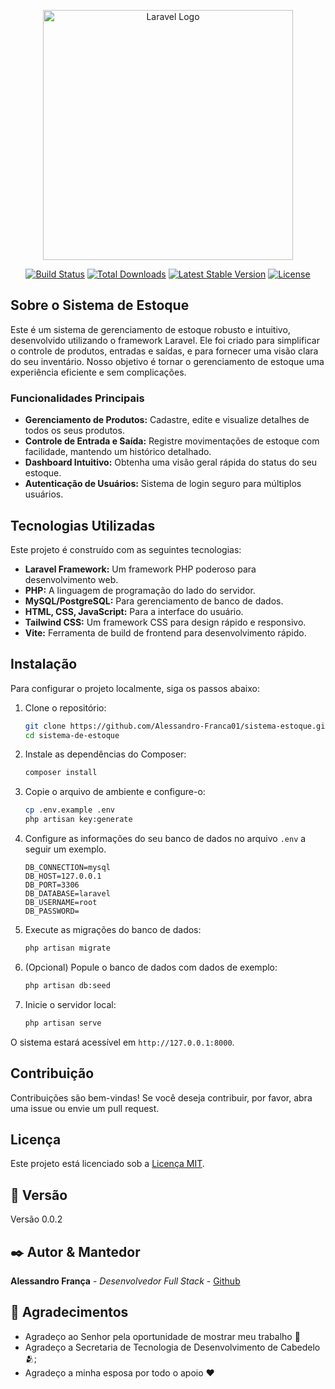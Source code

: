 <p align="center"><a href="https://laravel.com" target="_blank"><img src="https://raw.githubusercontent.com/laravel/art/master/logo-lockup/5%20SVG/2%20CMYK/1%20Full%20Color/laravel-logolockup-cmyk-red.svg" width="400" alt="Laravel Logo"></a></p>

<p align="center">
<a href="https://github.com/laravel/framework/actions"><img src="https://github.com/laravel/framework/workflows/tests/badge.svg" alt="Build Status"></a>
<a href="https://packagist.org/packages/laravel/framework"><img src="https://img.shields.io/packagist/dt/laravel/framework" alt="Total Downloads"></a>
<a href="https://packagist.org/packages/laravel/framework"><img src="https://img.shields.io/packagist/v/laravel/framework" alt="Latest Stable Version"></a>
<a href="https://packagist.org/packages/laravel/framework"><img src="https://img.shields.io/packagist/l/laravel/framework" alt="License"></a>
</p>

## Sobre o Sistema de Estoque

Este é um sistema de gerenciamento de estoque robusto e intuitivo, desenvolvido utilizando o framework Laravel. Ele foi criado para simplificar o controle de produtos, entradas e saídas, e para fornecer uma visão clara do seu inventário. Nosso objetivo é tornar o gerenciamento de estoque uma experiência eficiente e sem complicações.

### Funcionalidades Principais

- **Gerenciamento de Produtos:** Cadastre, edite e visualize detalhes de todos os seus produtos.
- **Controle de Entrada e Saída:** Registre movimentações de estoque com facilidade, mantendo um histórico detalhado.
- **Dashboard Intuitivo:** Obtenha uma visão geral rápida do status do seu estoque.
- **Autenticação de Usuários:** Sistema de login seguro para múltiplos usuários.

## Tecnologias Utilizadas

Este projeto é construído com as seguintes tecnologias:

- **Laravel Framework:** Um framework PHP poderoso para desenvolvimento web.
- **PHP:** A linguagem de programação do lado do servidor.
- **MySQL/PostgreSQL:** Para gerenciamento de banco de dados.
- **HTML, CSS, JavaScript:** Para a interface do usuário.
- **Tailwind CSS:** Um framework CSS para design rápido e responsivo.
- **Vite:** Ferramenta de build de frontend para desenvolvimento rápido.

## Instalação

Para configurar o projeto localmente, siga os passos abaixo:

1. Clone o repositório:
   ```bash
   git clone https://github.com/Alessandro-Franca01/sistema-estoque.git
   cd sistema-de-estoque
   ```
2. Instale as dependências do Composer:
   ```bash
   composer install
   ```
3. Copie o arquivo de ambiente e configure-o:
   ```bash
   cp .env.example .env
   php artisan key:generate
   ```
4. Configure as informações do seu banco de dados no arquivo `.env` a seguir um exemplo.
   ```
   DB_CONNECTION=mysql
   DB_HOST=127.0.0.1
   DB_PORT=3306
   DB_DATABASE=laravel
   DB_USERNAME=root
   DB_PASSWORD=
   ```
5. Execute as migrações do banco de dados:
   ```bash
   php artisan migrate
   ```
6. (Opcional) Popule o banco de dados com dados de exemplo:
   ```bash
   php artisan db:seed
   ```
7. Inicie o servidor local:
   ```bash
   php artisan serve
   ```

O sistema estará acessível em `http://127.0.0.1:8000`.

## Contribuição

Contribuições são bem-vindas! Se você deseja contribuir, por favor, abra uma issue ou envie um pull request.

## Licença

Este projeto está licenciado sob a [Licença MIT](https://opensource.org/licenses/MIT).

## 📌 Versão

Versão 0.0.2

## ✒️ Autor & Mantedor

**Alessandro França** - *Desenvolvedor Full Stack* - [Github](https://github.com/Alessandro-Franca01)

## 🎁 Agradecimentos
* Agradeço ao Senhor pela oportunidade de mostrar meu trabalho 🙏
* Agradeço a Secretaria de Tecnologia de Desenvolvimento de Cabedelo 🫂;
* Agradeço a minha esposa por todo o apoio ❤️

